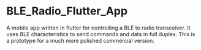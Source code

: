 # BLE_Radio_Flutter_App
A mobile app written in flutter for controlling a BLE to radio transceiver. It uses BLE characteristics to send commands and data in full duplex. This is a prototype for a much more polished commercial version.
